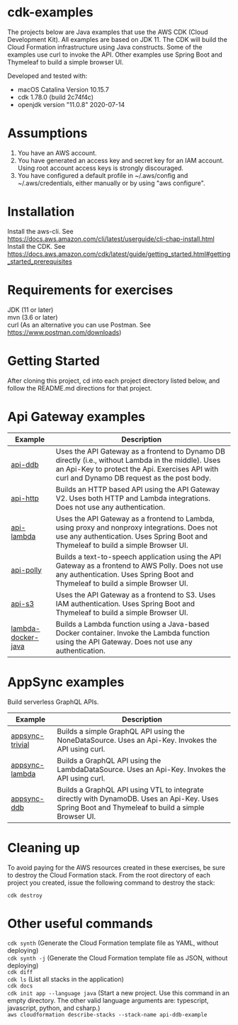 # cdk-examples
The projects below are Java examples that use the AWS CDK (Cloud Development Kit). All examples are based on JDK 11. The CDK will build the Cloud Formation infrastructure using Java constructs.
Some of the examples use curl to invoke the API. Other examples use Spring Boot and Thymeleaf to build a simple browser UI.
 
 Developed and tested with:
 - macOS Catalina Version 10.15.7
 - cdk 1.78.0 (build 2c74f4c)
 - openjdk version "11.0.8" 2020-07-14

# Assumptions
1. You have an AWS account.
2. You have generated an access key and secret key for an IAM account. Using root account access keys is strongly discouraged.
3. You have configured a default profile in ~/.aws/config and ~/.aws/credentials, either manually or by using "aws configure".

# Installation
Install the aws-cli. See https://docs.aws.amazon.com/cli/latest/userguide/cli-chap-install.html \
Install the CDK. See https://docs.aws.amazon.com/cdk/latest/guide/getting_started.html#getting_started_prerequisites

# Requirements for exercises
JDK (11 or later)\
mvn (3.6 or later)\
curl (As an alternative you can use Postman. See https://www.postman.com/downloads)

# Getting Started
After cloning this project, cd into each project directory listed below, and follow the README.md directions for that project.

# Api Gateway examples
| Example | Description |
|---------|-------------|
| [api-ddb](https://github.com/Version2Software/cdk-examples/tree/main/api-gateway/api-ddb/) | Uses the API Gateway as a frontend to Dynamo DB directly (i.e., without Lambda in the middle). Uses an Api-Key to protect the Api. Exercises API with curl and Dynamo DB request as the post body. |
| [api-http](https://github.com/Version2Software/cdk-examples/tree/main/api-gateway/api-http/) | Builds an HTTP based API using the API Gateway V2. Uses both HTTP and Lambda integrations. Does not use any authentication. |
| [api-lambda](https://github.com/Version2Software/cdk-examples/tree/main/api-gateway/api-lambda/) | Uses the API Gateway as a frontend to Lambda, using proxy and nonproxy integrations. Does not use any authentication. Uses Spring Boot and Thymeleaf to build a simple Browser UI.  |
| [api-polly](https://github.com/Version2Software/cdk-examples/tree/main/api-gateway/api-polly/) | Builds a text-to-speech application using the API Gateway as a frontend to AWS Polly. Does not use any authentication. Uses Spring Boot and Thymeleaf to build a simple Browser UI.  |
| [api-s3](https://github.com/Version2Software/cdk-examples/tree/main/api-gateway/api-s3/) | Uses the API Gateway as a frontend to S3. Uses IAM authentication. Uses Spring Boot and Thymeleaf to build a simple Browser UI. |
| [lambda-docker-java](https://github.com/Version2Software/cdk-examples/tree/main/api-gateway/lambda-docker-java/) | Builds a Lambda function using a Java-based Docker container. Invoke the Lambda function using the API Gateway. Does not use any authentication.|

# AppSync examples

Build serverless GraphQL APIs.

| Example | Description |
|---------|-------------|
| [appsync-trivial](https://github.com/Version2Software/cdk-examples/tree/main/appsync/appsync-trivial/) | Builds a simple GraphQL API using the NoneDataSource. Uses an Api-Key. Invokes the API using curl.  | 
| [appsync-lambda](https://github.com/Version2Software/cdk-examples/tree/main/appsync/appsync-lambda/) | Builds a GraphQL API using the LambdaDataSource. Uses an Api-Key. Invokes the API using curl.  | 
| [appsync-ddb](https://github.com/Version2Software/cdk-examples/tree/main/appsync/appsync-ddb/) | Builds a GraphQL API using VTL to integrate directly with DynamoDB. Uses an Api-Key. Uses Spring Boot and Thymeleaf to build a simple Browser UI.  | 


# Cleaning up
To avoid paying for the AWS resources created in these exercises, be sure to destroy the Cloud Formation stack.
From the root directory of each project you created, issue the following command to destroy the stack:

`cdk destroy`

# Other useful commands
`cdk synth` (Generate the Cloud Formation template file as YAML, without deploying)\
`cdk synth -j` (Generate the Cloud Formation template file as JSON, without deploying)\
`cdk diff`\
`cdk ls` (List all stacks in the application)\
`cdk docs`\
`cdk init app --language java` (Start a new project. Use this command in an empty directory. The other valid language arguments are: typescript, javascript, python, and csharp.)\
`aws cloudformation describe-stacks --stack-name api-ddb-example`

